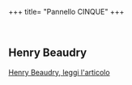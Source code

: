 +++
title= "Pannello CINQUE"
+++

<br>

<h2>Henry Beaudry</h2>

[Henry Beaudry, leggi l'articolo](</docs/Pannello CINQUE.pdf>)
